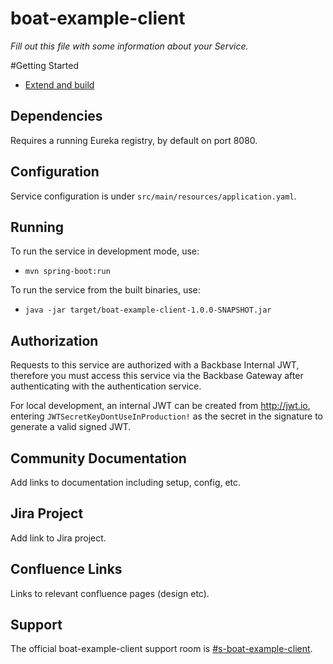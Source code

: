 # boat-example-client

_Fill out this file with some information about your Service._

#Getting Started

* [Extend and build](https://community.backbase.com/documentation/ServiceSDK/latest/extend_and_build)

## Dependencies

Requires a running Eureka registry, by default on port 8080.

## Configuration

Service configuration is under `src/main/resources/application.yaml`.

## Running

To run the service in development mode, use:

- `mvn spring-boot:run`

To run the service from the built binaries, use:

- `java -jar target/boat-example-client-1.0.0-SNAPSHOT.jar`

## Authorization

Requests to this service are authorized with a Backbase Internal JWT, therefore you must access this service via the
Backbase Gateway after authenticating with the authentication service.

For local development, an internal JWT can be created from http://jwt.io, entering `JWTSecretKeyDontUseInProduction!`
as the secret in the signature to generate a valid signed JWT.

## Community Documentation

Add links to documentation including setup, config, etc.

## Jira Project

Add link to Jira project.

## Confluence Links

Links to relevant confluence pages (design etc).

## Support

The official boat-example-client support room is [#s-boat-example-client](https://todo).
